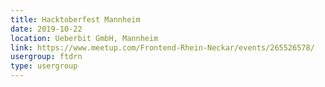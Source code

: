 ```yaml
---
title: Hacktoberfest Mannheim
date: 2019-10-22
location: Ueberbit GmbH, Mannheim
link: https://www.meetup.com/Frontend-Rhein-Neckar/events/265526578/
usergroup: ftdrn
type: usergroup
---
```

